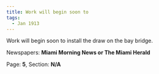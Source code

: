 ```yaml
---  
title: Work will begin soon to  
tags:  
  - Jan 1913  
---  
```

  
Work will begin soon to install the draw on the bay bridge.  
  
Newspapers: **Miami Morning News or The Miami Herald**  
  
Page: **5**, Section: **N/A** 
